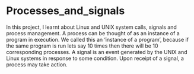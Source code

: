 # Processes_and_signals
In this project, I learnt about Linux and UNIX system calls, signals and process management.
A process can be thought of as an instance of a program in execution. We called this an ‘instance of a program’, because if the same program is run lets say 10 times then there will be 10 corresponding processes.
A signal is an event generated by the UNIX and Linux systems in response to some condition. Upon receipt of a signal, a process may take action.
